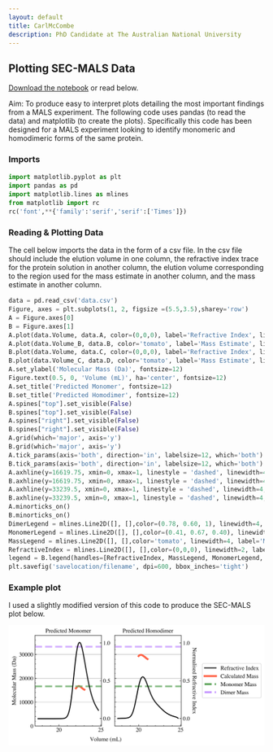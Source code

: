 ```yaml
---
layout: default
title: CarlMcCombe
description: PhD Candidate at The Australian National University
---
```


## Plotting SEC-MALS Data 

[Download the notebook](/assets/ipython_notebooks/MALS.ipynb) or read below. 

Aim: To produce easy to interpret plots detailing the most important findings from a MALS experiment. The following code uses pandas (to read the data) and matplotlib (to create the plots). Specifically this code has been designed for a MALS experiment looking to identify monomeric and homodimeric forms of the same protein.

### Imports

```python
import matplotlib.pyplot as plt
import pandas as pd
import matplotlib.lines as mlines
from matplotlib import rc
rc('font',**{'family':'serif','serif':['Times']})
```

### Reading & Plotting Data
The cell below imports the data in the form of a csv file. In the csv file should include the elution volume in one column, the refractive index trace for the protein solution in another column, the elution volume corresponding to the region used for the mass estimate in another column, and the mass estimate in another column.
```python
data = pd.read_csv('data.csv')
Figure, axes = plt.subplots(1, 2, figsize =(5.5,3.5),sharey='row')
A = Figure.axes[0]
B = Figure.axes[1]
A.plot(data.Volume, data.A, color=(0,0,0), label='Refractive Index', linewidth = 2)
A.plot(data.Volume_B, data.B, color='tomato', label='Mass Estimate', linewidth = 4)
B.plot(data.Volume, data.C, color=(0,0,0), label='Refractive Index', linewidth = 2)
B.plot(data.Volume_C, data.D, color='tomato', label='Mass Estimate', linewidth = 4)
A.set_ylabel('Molecular Mass (Da)', fontsize=12)
Figure.text(0.5, 0, 'Volume (mL)', ha='center', fontsize=12)
A.set_title('Predicted Monomer', fontsize=12)
B.set_title('Predicted Homodimer', fontsize=12)
A.spines["top"].set_visible(False)
B.spines["top"].set_visible(False)
A.spines["right"].set_visible(False)
B.spines["right"].set_visible(False)
A.grid(which='major', axis='y')
B.grid(which='major', axis='y')
A.tick_params(axis='both', direction='in', labelsize=12, which='both')
B.tick_params(axis='both', direction='in', labelsize=12, which='both')
A.axhline(y=16619.75, xmin=0, xmax=1, linestyle = 'dashed', linewidth=4, alpha=0.75, color=(0.41, 0.67, 0.4))
B.axhline(y=16619.75, xmin=0, xmax=1, linestyle = 'dashed', linewidth=4, alpha=0.75, color=(0.41, 0.67, 0.4))
A.axhline(y=33239.5, xmin=0, xmax=1, linestyle = 'dashed', linewidth=4, alpha=0.75, color=(0.78, 0.60, 1))
B.axhline(y=33239.5, xmin=0, xmax=1, linestyle = 'dashed', linewidth=4, alpha=0.75, color=(0.78, 0.60, 1))
A.minorticks_on()
B.minorticks_on()
DimerLegend = mlines.Line2D([], [],color=(0.78, 0.60, 1), linewidth=4, linestyle = 'dashed', label='Dimer Mass')
MonomerLegend = mlines.Line2D([], [],color=(0.41, 0.67, 0.40), linewidth=4, linestyle = 'dashed', label='Monomer Mass')
MassLegend = mlines.Line2D([], [],color='tomato', linewidth=4, label='Mass Estimate')
RefractiveIndex = mlines.Line2D([], [],color=(0,0,0), linewidth=2, label='Refractive Index')
legend = B.legend(handles=[RefractiveIndex, MassLegend, MonomerLegend, DimerLegend],loc='center right', fontsize=12, borderaxespad=-11)
plt.savefig('savelocation/filename', dpi=600, bbox_inches='tight')
```
### Example plot 
I used a slightly modified version of this code to produce the SEC-MALS plot below. 


![SEC-MALS Plot](/assets/images/MALS.png)
